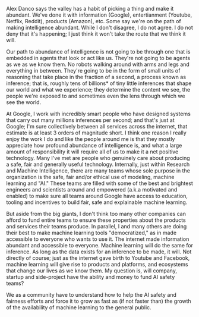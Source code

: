 Alex Danco says the valley has a habit of picking a thing and make it abundant. We've done it with information (Google), entertianment (Youtube, Netflix, Reddit), products (Amazon), etc. Some say we're on the path of making intelligence abundant. While I don't disagree, I do not agree. I do not deny that it's happening; I just think it won't take the route that we think it will.

Our path to abundance of intelligence is not going to be through one that is embedded in agents that look or act like us.
They're not going to be agents as we as we know them. No robots walking around with arms and legs and everything in between. 
They're going to be in the form of small units of reasoning that take place in the fraction of a second, a process known as inference; that is, roughly tens of billions* of tiny little inferences that shape our world and what we experience; they determine the content we see, the people we're exposed to and sometimes even the lens through which we see the world.

At Google, I work with incredibly smart people who have designed systems that carry out many millions inferences per second; and that's just at Google; I'm sure collectively between all services across the internet, that estimate is at least 3 orders of magnitude short.
I think one reason I really enjoy the work I do and like the people around me is that they mostly appreciate how profound abundance of intelligence is, and what a large amount of responsibility it will require all of us to make it a net positive technology.
Many I've met are people who genuinely care about producing a safe, fair and generally useful technology. Internally, just within Research and Machine Intelligence, there are many teams whose sole purpose in the organization is the safe, fair and/or ethical use of modeling, machine learning and "AI."
These teams are filled with some of the best and brightest engineers and scientists around and empowered (a.k.a motivated and enabled) to make sure all teams around Google have access to education, tooling and incentives to build fair, safe and explainable machine learning.

But aside from the big giants, I don't think too many other companies can afford to fund entire teams to ensure these properties about the products and services their teams produce.
In parallel, I and many others are doing their best to make machine learning tools "democratized," as in made accessible to everyone who wants to use it.
The internet made information abundant and accessible to everyone. Machine learning will do the same for inference. As long as the data exists for an inference to be made, it will.
Not directly of course; just as the internet gave birth to Youtube and Facebook, machine learning will give rise to products and platforms, and ecosystems that change our lives as we know them.
My question is, will company, startup and side-project have the ability and money to fund AI safety teams? 

We as a community have to understand how to help the AI safety and fairness efforts and force it to grow as fast as (if not faster than) the growth of the availability of machine learning to the general public.
